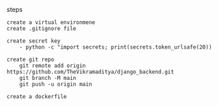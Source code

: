 steps

    create a virtual environmene
    create .gitignore file

    create secret key
        - python -c "import secrets; print(secrets.token_urlsafe(20))
    
    create git repo
        git remote add origin https://github.com/TheVikramaditya/django_backend.git
        git branch -M main
        git push -u origin main
    
    create a dockerfile
    
